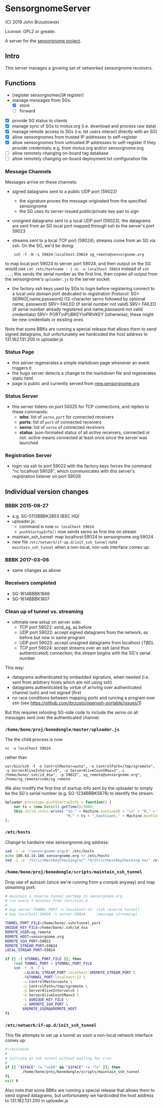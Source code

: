# SensorgnomeServer #

(C) 2019 John Brzustowski

License: GPL2 or greater.

A server for the [sensorgnome project](https://sensorgnome.org).

## Intro ##
This server manages a growing set of networked sensorgnome receivers.

## Functions ##
- [register sensorgnomes](# register)
- manage messages from SGs:
  - [x] store
  - [ ] forward
- [x] provide SG status to clients
- [x] manage sync of SGs to motus.org (i.e. download and process raw data)
- [x] manage remote access to SGs (i.e. let users interact directly with an SG)
- [x] allow sensorgnomes from trusted IP addresses to self-register
- [x] allow sensorgnomes from untrusted IP addresses to self-register if they
  provide credentials; e.g. from motus.org and/or sensorgnome.org
- [ ] allow remotely changing on-board tag database
- [ ] allow remotely changing on-board deployment.txt configuration file

### Message Channels ###

Messages arrive on these channels:

- signed datagrams sent to a public UDP port (59022)
   - the signature proves the message originated from the specified sensorgnome
   - the SG uses its server-issued public/private key pair to sign

- unsigned datagrams sent to a local UDP port (59023); the datagrams are sent from
  an SG local port mapped through ssh to the server's port 59023

- streams sent to a local TCP port (59024); streams come from an SG via ssh.
  On the SG, we'd be doing:
```
    ssh -f -N -L 59024:localhost:59024 sg_remote@sensorgnome.org
```
  to map local port 59024 to server port 59024, and then output on the SG would
  use `cat /etc/hostname - | nc -u localhost 59024` instead of `ssh ...`; this
  sends the serial number as the first line, then copies all output from the
  sensorgnome's `uploader.js` to the server socket

- the factory ssh keys used by SGs to login before registering connect to a
  local unix domain port dedicated to registration
  Protocol:
    SG>  SERNO[,name,password] (12-character serno followed by optional name, password)
    SRV> FAILED (if serial number not valid)
    SRV> FAILED (if serial number already registered and name,password not valid credentials)
    SRV> PORT\nPUBKEY\nPRIVKEY (otherwise); these might be new credentials or existing ones

Note that some BBKs are running a special release that allows them to send signed datagrams,
but unfortunately we hardcoded the host address to 131.162.131.200 in uploader.js

### Status Page ###
- this server regenerates a simple markdown page whenever an event triggers it
- the hugo server detects a change to the markdown file and regenerates static html
- page is public and currently served from [new.sensorgnome.org](https://new.sensorgnome.org)

### Status Server ###
- this server listens on port 50025 for TCP connections, and replies to these commands:
  - **who**:  list of `serno,port` for connected receivers
  - **ports**: list of `port` of connected receivers
  - **serno**: list of `serno` of connected receivers
  - **status**: json-formated status of all *active* receivers, connected or not.  *active*
  means connected at least once since the server was launched

### Registration Server ###
- login via ssh to port 59022 with the factory keys forces the command "nc localhost 59026",
which communicates with this server's registration listener on port 59026

## Individual version changes ##

### BBBK 2015-08-27 ###
- e.g. SG-5113BBBK2853 (BSC HQ)
- uploader.js:
  - command is now `nc localhost 59024`
  - `pushStartupInfo()` now sends serno as first line on stream
- maintain_ssh_tunnel: map localhost:59024 to sensorgnome.org:59024
- new file `/etc/network/if-up.d/init_ssh_tunnel` runs `maintain_ssh_tunnel` when
  a non-local, non-usb interface comes up:

### BBBK 2017-03-06 ###

- same changes as above

### Receivers completed ###
- SG-1614BBBK1666
- SG-1614BBBK1807

### Clean up of tunnel vs. streaming ###

- ultimate new setup on server side:
  - TCP port 59022: sshd_sg, as before
  - UDP port 59022: accept signed datagrams from the network, as before but now in same program
  - UDP port 59023: accept unsigned datagrams from localhost (*TBD*).
  - TCP port 59024: accept streams over an ssh (and thus authenticated) connection;
                    the stream begins with the SG's serial number

This way:
- datagrams authenticated by embedded signature, when needed (i.e. sent from arbitrary hosts
  which are not using ssh)
- datagrams authenticated by virtue of arriving over authenticated channel (ssh) and not signed
  (first
- no race conditions between mapping ports and running a program over
  ssh (see https://github.com/jbrzusto/openssh-portable/issues/1)

But this requires retooling SG-side code to include the serno on all messages sent over
the authenticated channel.

### `/home/bone/proj/bonedongle/master/uploader.js` ###
The the child process is now
```
nc -u localhost 59024
```
rather than
```
usr/bin/ssh -T -o ControlMaster=auto", -o ControlPath=/tmp/sgremote", -o ServerAliveInterval=5", -o ServerAliveCountMax=3",-i /home/bone/.ssh/id_dsa", -p 59022", sg_remote@sensorgnome.org", /home/sg_remote/code/sg_remote
```
We also modify the first line of startup-info sent by the uploader to simply be the SG's serial number (e.g. SG-1234BBBK5678)
to identify the stream:

```js
Uploader.prototype.pushStartupInfo = function() {
    var ts = (new Date()).getTime()/1000;
    this.child.stdin.write( "SG-" + Machine.machineID + "\n" + "M," + ts + ",machineID," + Machine.machineID + "\n" +
                            "M," + ts + ",bootCount," + Machine.bootCount + "\n");
};
```
### `/etc/hosts` ###
Change to hardwire new sensorgnome.org address:
```sh
sed -i -e '/sensorgnome.org/d' /etc/hosts
echo 108.63.14.166 sensorgnome.org >> /etc/hosts
sed -i -e '/StrictHostKeyChecking/s/^.*$/StrictHostKeyChecking no/' /etc/ssh/ssh_config
```

### `/home/bone/proj/bonedongle/scripts/maintain_ssh_tunnel`

Drop use of autossh (since we're running from a cronjob anyway) and map streaming port:
```sh
# maintain a reverse tunnel portmap to sensorgnome.org
# run every 5 minutes from /etc/cron.d
#
# map server:TUNNEL_PORT -> localhost:22  (ssh reverse tunnel)
# map localhost:59024 -> server:59024     (message streaming)

TUNNEL_PORT_FILE=/home/bone/.ssh/tunnel_port
UNIQUE_KEY_FILE=/home/bone/.ssh/id_dsa
REMOTE_USER=sg_remote
REMOTE_HOST=sensorgnome.org
REMOTE_SSH_PORT=59022
REMOTE_STREAM_PORT=59024
LOCAL_STREAM_PORT=59024

if [[ -f $TUNNEL_PORT_FILE ]]; then
    read TUNNEL_PORT < $TUNNEL_PORT_FILE
    ssh -f -N -T \
        -L$LOCAL_STREAM_PORT:localhost:$REMOTE_STREAM_PORT \
        -R$TUNNEL_PORT:localhost:22 \
        -o ControlMaster=auto \
        -o ControlPath=/tmp/sgremote \
        -o ServerAliveInterval=5 \
        -o ServerAliveCountMax=3 \
        -i $UNIQUE_KEY_FILE \
        -p $REMOTE_SSH_PORT \
        $REMOTE_USER@$REMOTE_HOST
fi
```

### `/etc/network/if-up.d/init_ssh_tunnel` ###

This file attempts to set up a tunnel as soon a non-local network interface comes up:
```bash
#!/bin/bash
#
# initiate an ssh tunnel without waiting for cron
#
if [[ "$IFACE" != "usb0" && "$IFACE" != "lo" ]]; then
        /home/bone/proj/bonedongle/scripts/maintain_ssh_tunnel
fi
exit 0
```

Also note that some BBKs are running a special release that allows them to send signed datagrams,
but unfortunately we hardcoded the host address to 131.162.131.200 in uploader.js

